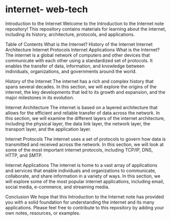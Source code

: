 # internet- web-tech

Introduction to the Internet
Welcome to the Introduction to the Internet note repository! This repository contains materials for learning about the internet, including its history, architecture, protocols, and applications.

Table of Contents
What is the Internet?
History of the Internet
Internet Architecture
Internet Protocols
Internet Applications
What is the Internet?
The internet is a global network of computers and other devices that communicate with each other using a standardized set of protocols. It enables the transfer of data, information, and knowledge between individuals, organizations, and governments around the world.

History of the Internet
The internet has a rich and complex history that spans several decades. In this section, we will explore the origins of the internet, the key developments that led to its growth and expansion, and the major milestones in its evolution.

Internet Architecture
The internet is based on a layered architecture that allows for the efficient and reliable transfer of data across the network. In this section, we will examine the different layers of the internet architecture, including the physical layer, the data link layer, the network layer, the transport layer, and the application layer.

Internet Protocols
The internet uses a set of protocols to govern how data is transmitted and received across the network. In this section, we will look at some of the most important internet protocols, including TCP/IP, DNS, HTTP, and SMTP.

Internet Applications
The internet is home to a vast array of applications and services that enable individuals and organizations to communicate, collaborate, and share information in a variety of ways. In this section, we will explore some of the most popular internet applications, including email, social media, e-commerce, and streaming media.

Conclusion
We hope that this Introduction to the Internet note has provided you with a solid foundation for understanding the internet and its many applications. Please feel free to contribute to this repository by adding your own notes, resources, or examples.


